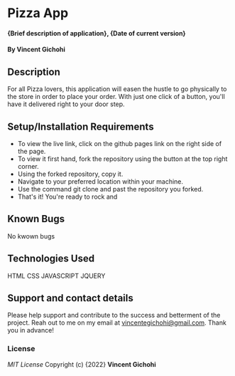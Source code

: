 # Pizza App
#### {Brief description of application}, {Date of current version}
#### By **Vincent Gichohi**
## Description
For all Pizza lovers, this application will easen the hustle to go physically to the store in order to place your order. With just one click of a button, you'll have it delivered right to your door step.
## Setup/Installation Requirements
* To view the live link, click on the github pages link on the right side of the page.
* To view it first hand, fork the repository using the button at the top right corner.
* Using the forked repository, copy it.
* Navigate to your preferred location within your machine.
* Use the command git clone and past the repository you forked.
* That's it! You're ready to rock and 
## Known Bugs
No kwown bugs
## Technologies Used
HTML
CSS
JAVASCRIPT
JQUERY
## Support and contact details
Please help support and contribute to the success and betterment of the project. Reah out to me on my email at vincentegichohi@gmail.com. Thank you in advance!
### License
*MIT License*
Copyright (c) {2022} **Vincent Gichohi**